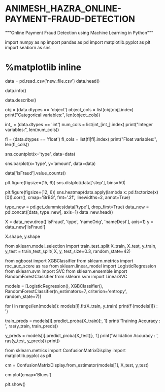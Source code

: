 # ANIMESH_HAZRA_ONLINE-PAYMENT-FRAUD-DETECTION

"""Online Payment Fraud Detection using Machine Learning in Python"""




import numpy as np
import pandas as pd
import matplotlib.pyplot as plt
import seaborn as sns
# %matplotlib inline

data = pd.read_csv('new_file.csv')
data.head()

data.info()

data.describe()

obj = (data.dtypes == 'object')
object_cols = list(obj[obj].index)
print("Categorical variables:", len(object_cols))

int_ = (data.dtypes == 'int')
num_cols = list(int_[int_].index)
print("Integer variables:", len(num_cols))

fl = (data.dtypes == 'float')
fl_cols = list(fl[fl].index)
print("Float variables:", len(fl_cols))

sns.countplot(x='type', data=data)

sns.barplot(x='type', y='amount', data=data)

data['isFraud'].value_counts()

plt.figure(figsize=(15, 6))
sns.distplot(data['step'], bins=50)

plt.figure(figsize=(12, 6))
sns.heatmap(data.apply(lambda x: pd.factorize(x)[0]).corr(),
			cmap='BrBG',
			fmt='.2f',
			linewidths=2,
			annot=True)

type_new = pd.get_dummies(data['type'], drop_first=True)
data_new = pd.concat([data, type_new], axis=1)
data_new.head()

X = data_new.drop(['isFraud', 'type', 'nameOrig', 'nameDest'], axis=1)
y = data_new['isFraud']

X.shape, y.shape

from sklearn.model_selection import train_test_split
X_train, X_test, y_train, y_test = train_test_split(
	X, y, test_size=0.3, random_state=42)

from xgboost import XGBClassifier
from sklearn.metrics import roc_auc_score as ras
from sklearn.linear_model import LogisticRegression
from sklearn.svm import SVC
from sklearn.ensemble import RandomForestClassifier
from sklearn.svm import LinearSVC

models = [LogisticRegression(), XGBClassifier(),
		RandomForestClassifier(n_estimators=7,
								criterion='entropy',
								random_state=7)]

for i in range(len(models)):
	models[i].fit(X_train, y_train)
	print(f'{models[i]} : ')

train_preds = models[i].predict_proba(X_train)[:, 1]
	print('Training Accuracy : ', ras(y_train, train_preds))

y_preds = models[i].predict_proba(X_test)[:, 1]
	print('Validation Accuracy : ', ras(y_test, y_preds))
	print()

from sklearn.metrics import ConfusionMatrixDisplay
import matplotlib.pyplot as plt

cm = ConfusionMatrixDisplay.from_estimator(models[1], X_test, y_test)

cm.plot(cmap='Blues')

plt.show()


